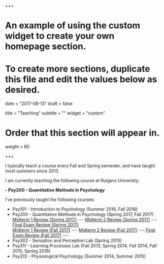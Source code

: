 +++
# An example of using the custom widget to create your own homepage section.
# To create more sections, duplicate this file and edit the values below as desired.

date = "2017-08-13"
draft = false

title = "Teaching"
subtitle = ""
widget = "custom"

# Order that this section will appear in.
weight = 60

+++

I typically teach a course every Fall and Spring semester, and have taught most summers since 2013.

I am currently teaching the following course at Rutgers University:

**- Psy200 - Quantitative Methods in Psychology**

I've previously taught the following courses:

- Psy101 - Introduction to Psychology (Summer 2016, Fall 2016)
- Psy200 - Quantitative Methods in Psychology (Spring 2017, Fall 2017) <br>
<a href="https://www.youtube.com/watch?v=WlddQcBbcl4">Midterm 1 Review (Spring 2017)</a> --- <a href="https://www.youtube.com/watch?v=eKaNfA_OT_c">Midterm 2 Review (Spring 2017)</a> --- <a href="https://www.youtube.com/watch?v=yQVMa0Ajnt4">Final Exam Review (Spring 2017)</a> <br>
<a href="https://www.youtube.com/watch?v=otcI3poGT5E">Midterm 1 Review (Fall 2017)</a> ---
<a href="https://www.youtube.com/watch?v=hJdZsoZnKtk">Midterm 2 Review (Fall 2017)</a> ---
<a href="https://www.youtube.com/watch?v=i7cv6RLk9nI">Final Exam Review (Fall 2017)</a> ---
- Psy302 - Sensation and Perception Lab (Spring 2015)
- Psy311 - Learning Processes Lab (Fall 2013, Spring 2014, Fall 2014, Fall 2015, Spring 2016)
- Psy313 - Physiological Psychology (Summer 2014, Summer 2015)



